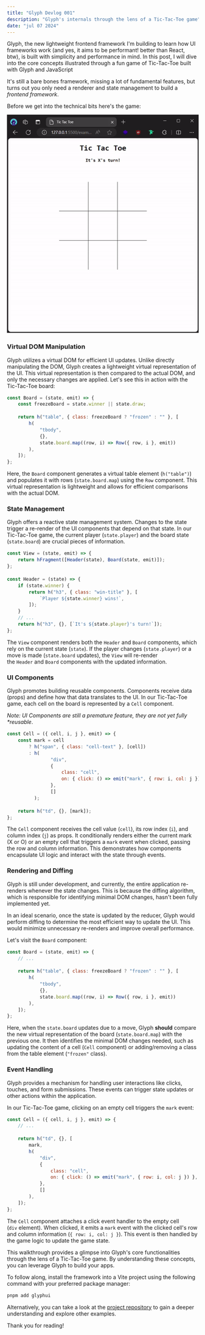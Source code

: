 ```yaml
---
title: "Glyph Devlog 001"
description: "Glyph's internals through the lens of a Tic-Tac-Toe game"
date: "jul 07 2024"
---
```


Glyph, the new lightweight frontend framework I'm building to learn how UI frameworks work (and yes, it aims to be performant! better than React, btw), is built with simplicity and performance in mind. In this post, I will dive into the core concepts illustrated through a fun game of Tic-Tac-Toe built with Glyph and JavaScript

It's still a bare bones framework, missing a lot of fundamental features, but turns out you only need a renderer and state management to build a _frontend framework_.

Before we get into the technical bits here's the game:

![tic tac toe game built with glyph](./tic-tac-toe.gif)

### Virtual DOM Manipulation

Glyph utilizes a virtual DOM for efficient UI updates. Unlike directly manipulating the DOM, Glyph creates a lightweight virtual representation of the UI. This virtual representation is then compared to the actual DOM, and only the necessary changes are applied. Let's see this in action with the Tic-Tac-Toe board:

```js
const Board = (state, emit) => {
	const freezeBoard = state.winner || state.draw;

	return h("table", { class: freezeBoard ? "frozen" : "" }, [
		h(
			"tbody",
			{},
			state.board.map((row, i) => Row({ row, i }, emit))
		),
	]);
};
```

Here, the `Board` component generates a virtual table element (`h("table")`) and populates it with rows (`state.board.map`) using the `Row` component. This virtual representation is lightweight and allows for efficient comparisons with the actual DOM.

### State Management

Glyph offers a reactive state management system. Changes to the state trigger a re-render of the UI components that depend on that state. In our Tic-Tac-Toe game, the current player (`state.player`) and the board state (`state.board`) are crucial pieces of information.

```js
const View = (state, emit) => {
	return hFragment([Header(state), Board(state, emit)]);
};

const Header = (state) => {
	if (state.winner) {
		return h("h3", { class: "win-title" }, [
			`Player ${state.winner} wins!`,
		]);
	}
	// ...
	return h("h3", {}, [`It's ${state.player}'s turn!`]);
};
```

The `View` component renders both the `Header` and `Board` components, which rely on the current state (`state`). If the player changes (`state.player`) or a move is made (`state.board` updates), the `View` will re-render the `Header` and `Board` components with the updated information.

### UI Components

Glyph promotes building reusable components. Components receive data (props) and define how that data translates to the UI. In our Tic-Tac-Toe game, each cell on the board is represented by a `Cell` component.

_Note: UI Components are still a premature feature, they are not yet fully \*reusable_.

```js
const Cell = ({ cell, i, j }, emit) => {
	const mark = cell
		? h("span", { class: "cell-text" }, [cell])
		: h(
				"div",
				{
					class: "cell",
					on: { click: () => emit("mark", { row: i, col: j }) },
				},
				[]
		  );

	return h("td", {}, [mark]);
};
```

The `Cell` component receives the cell value (`cell`), its row index (`i`), and column index (`j`) as props. It conditionally renders either the current mark (X or O) or an empty cell that triggers a `mark` event when clicked, passing the row and column information. This demonstrates how components encapsulate UI logic and interact with the state through events.

### Rendering and Diffing

Glyph is still under development, and currently, the entire application re-renders whenever the state changes. This is because the diffing algorithm, which is responsible for identifying minimal DOM changes, hasn't been fully implemented yet.

In an ideal scenario, once the state is updated by the reducer, Glyph would perform diffing to determine the most efficient way to update the UI. This would minimize unnecessary re-renders and improve overall performance.

Let's visit the `Board` component:

```js
const Board = (state, emit) => {
	// ...

	return h("table", { class: freezeBoard ? "frozen" : "" }, [
		h(
			"tbody",
			{},
			state.board.map((row, i) => Row({ row, i }, emit))
		),
	]);
};
```

Here, when the `state.board` updates due to a move, Glyph **should** compare the new virtual representation of the board (`state.board.map`) with the previous one. It then identifies the minimal DOM changes needed, such as updating the content of a cell (`Cell` component) or adding/removing a class from the table element (`"frozen"` class).

### Event Handling

Glyph provides a mechanism for handling user interactions like clicks, touches, and form submissions. These events can trigger state updates or other actions within the application.

In our Tic-Tac-Toe game, clicking on an empty cell triggers the `mark` event:

```js
const Cell = ({ cell, i, j }, emit) => {
	// ...

	return h("td", {}, [
		mark,
		h(
			"div",
			{
				class: "cell",
				on: { click: () => emit("mark", { row: i, col: j }) },
			},
			[]
		),
	]);
};
```

The `Cell` component attaches a click event handler to the empty cell (`div` element). When clicked, it emits a `mark` event with the clicked cell's row and column information (`{ row: i, col: j }`). This event is then handled by the game logic to update the game state.

This walkthrough provides a glimpse into Glyph's core functionalities through the lens of a Tic-Tac-Toe game. By understanding these concepts, you can leverage Glyph to build your apps.

To follow along, install the framework into a Vite project using the following command with your preferred package manager:

```bash
pnpm add glyphui
```

Alternatively, you can take a look at the [project repository](https://github.com/x0bd/glyph-ui) to gain a deeper understanding and explore other examples.

Thank you for reading!

